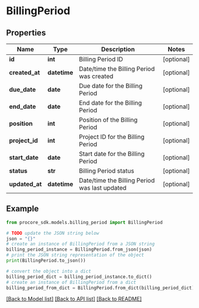 # BillingPeriod


## Properties

Name | Type | Description | Notes
------------ | ------------- | ------------- | -------------
**id** | **int** | Billing Period ID | [optional] 
**created_at** | **datetime** | Date/time the Billing Period was created | [optional] 
**due_date** | **date** | Due date for the Billing Period | [optional] 
**end_date** | **date** | End date for the Billing Period | [optional] 
**position** | **int** | Position of the Billing Period | [optional] 
**project_id** | **int** | Project ID for the Billing Period | [optional] 
**start_date** | **date** | Start date for the Billing Period | [optional] 
**status** | **str** | Billing Period status | [optional] 
**updated_at** | **datetime** | Date/time the Billing Period was last updated | [optional] 

## Example

```python
from procore_sdk.models.billing_period import BillingPeriod

# TODO update the JSON string below
json = "{}"
# create an instance of BillingPeriod from a JSON string
billing_period_instance = BillingPeriod.from_json(json)
# print the JSON string representation of the object
print(BillingPeriod.to_json())

# convert the object into a dict
billing_period_dict = billing_period_instance.to_dict()
# create an instance of BillingPeriod from a dict
billing_period_from_dict = BillingPeriod.from_dict(billing_period_dict)
```
[[Back to Model list]](../README.md#documentation-for-models) [[Back to API list]](../README.md#documentation-for-api-endpoints) [[Back to README]](../README.md)


